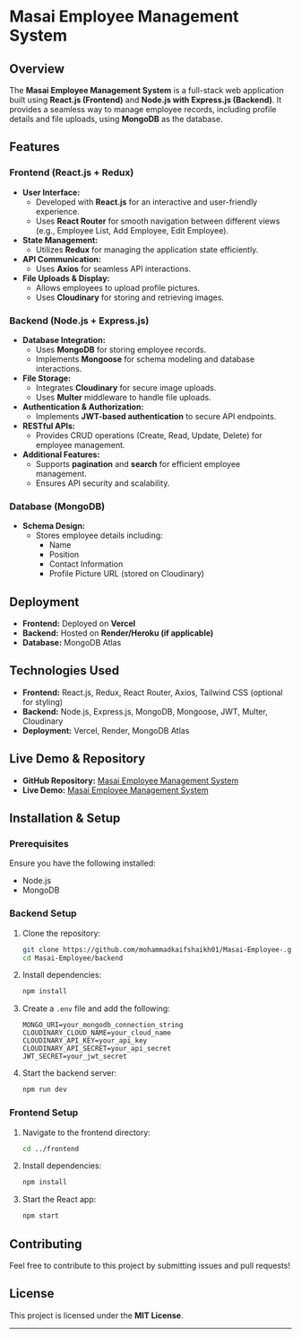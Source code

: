 # Masai Employee Management System

## Overview
The **Masai Employee Management System** is a full-stack web application built using **React.js (Frontend)** and **Node.js with Express.js (Backend)**. It provides a seamless way to manage employee records, including profile details and file uploads, using **MongoDB** as the database.

## Features

### Frontend (React.js + Redux)
- **User Interface:**
    - Developed with **React.js** for an interactive and user-friendly experience.
    - Uses **React Router** for smooth navigation between different views (e.g., Employee List, Add Employee, Edit Employee).
- **State Management:**
    - Utilizes **Redux** for managing the application state efficiently.
- **API Communication:**
    - Uses **Axios** for seamless API interactions.
- **File Uploads & Display:**
    - Allows employees to upload profile pictures.
    - Uses **Cloudinary** for storing and retrieving images.

### Backend (Node.js + Express.js)
- **Database Integration:**
    - Uses **MongoDB** for storing employee records.
    - Implements **Mongoose** for schema modeling and database interactions.
- **File Storage:**
    - Integrates **Cloudinary** for secure image uploads.
    - Uses **Multer** middleware to handle file uploads.
- **Authentication & Authorization:**
    - Implements **JWT-based authentication** to secure API endpoints.
- **RESTful APIs:**
    - Provides CRUD operations (Create, Read, Update, Delete) for employee management.
- **Additional Features:**
    - Supports **pagination** and **search** for efficient employee management.
    - Ensures API security and scalability.

### Database (MongoDB)
- **Schema Design:**
    - Stores employee details including:
      - Name
      - Position
      - Contact Information
      - Profile Picture URL (stored on Cloudinary)

## Deployment
- **Frontend:** Deployed on **Vercel**
- **Backend:** Hosted on **Render/Heroku (if applicable)**
- **Database:** MongoDB Atlas

## Technologies Used
- **Frontend:** React.js, Redux, React Router, Axios, Tailwind CSS (optional for styling)
- **Backend:** Node.js, Express.js, MongoDB, Mongoose, JWT, Multer, Cloudinary
- **Deployment:** Vercel, Render, MongoDB Atlas

## Live Demo & Repository
- **GitHub Repository:** [Masai Employee Management System](https://github.com/mohammadkaifshaikh01/Masai-Employee-)
- **Live Demo:** [Masai Employee Management System](https://masai-employee-psi.vercel.app/)

## Installation & Setup
### Prerequisites
Ensure you have the following installed:
- Node.js
- MongoDB

### Backend Setup
1. Clone the repository:
   ```sh
   git clone https://github.com/mohammadkaifshaikh01/Masai-Employee-.git
   cd Masai-Employee/backend
   ```
2. Install dependencies:
   ```sh
   npm install
   ```
3. Create a `.env` file and add the following:
   ```env
   MONGO_URI=your_mongodb_connection_string
   CLOUDINARY_CLOUD_NAME=your_cloud_name
   CLOUDINARY_API_KEY=your_api_key
   CLOUDINARY_API_SECRET=your_api_secret
   JWT_SECRET=your_jwt_secret
   ```
4. Start the backend server:
   ```sh
   npm run dev
   ```

### Frontend Setup
1. Navigate to the frontend directory:
   ```sh
   cd ../frontend
   ```
2. Install dependencies:
   ```sh
   npm install
   ```
3. Start the React app:
   ```sh
   npm start
   ```

## Contributing
Feel free to contribute to this project by submitting issues and pull requests!

## License
This project is licensed under the **MIT License**.

---

